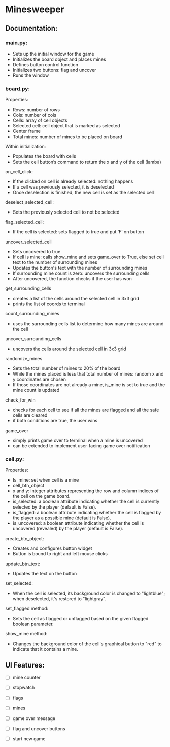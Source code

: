 # Minesweeper

## Documentation:

### main.py:
- Sets up the initial window for the game
- Initializes the board object and places mines
- Defines button control function
- Initializes two buttons: flag and uncover
- Runs the window

### board.py:
Properties:
- Rows: number of rows
- Cols: number of cols
- Cells: array of cell objects
- Selected cell: cell object that is marked as selected
- Center frame
- Total mines: number of mines to be placed on board


Within initialization:
- Populates the board with cells
- Sets the cell button’s command to return the x and y of the cell (lamba)

on_cell_click:
- If the clicked on cell is already selected: nothing happens
- If a cell was previously selected, it is deselected
- Once deselection is finished, the new cell is set as the selected cell

deselect_selected_cell:
- Sets the previously selected cell to not be selected

flag_selected_cell:
- If the cell is selected: sets flagged to true and put ‘F’ on button

uncover_selected_cell
- Sets uncovered to true
- If cell is mine: calls show_mine and sets game_over to True, else set cell text to the number of surrounding mines
- Updates the button's text with the number of surrounding mines
- If surrounding mine count is zero: uncovers the surrounding cells
- After uncovered, the function checks if the user has won

get_surrounding_cells
- creates a list of the cells around the selected cell in 3x3 grid
- prints the list of coords to terminal

count_surrounding_mines
- uses the surrounding cells list to determine how many mines are around the cell

uncover_surrounding_cells
- uncovers the cells around the selected cell in 3x3 grid

randomize_mines
- Sets the total number of mines to 20% of the board
- While the mines placed is less that total number of mines: random x and y coordinates are chosen
- If those coordinates are not already a mine, is_mine is set to true and the mine count is updated

check_for_win
- checks for each cell to see if all the mines are flagged and all the safe cells are cleared
- if both conditions are true, the user wins

game_over
- simply prints game over to terminal when a mine is uncovered
- can be extended to implement user-facing game over notification

### cell.py:
Properties:
- Is_mine: set when cell is a mine
- cell_btn_object
- x and y: integer attributes representing the row and column indices of the cell on the game board.
- is_selected: a boolean attribute indicating whether the cell is currently selected by the player (default is False).
- is_flagged: a boolean attribute indicating whether the cell is flagged by the player as a possible mine (default is False).
- is_uncovered: a boolean attribute indicating whether the cell is uncovered (revealed) by the player (default is False).

create_btn_object:
- Creates and configures button widget
- Button is bound to right and left mouse clicks

update_btn_text:
- Updates the text on the button

set_selected:
- When the cell is selected, its background color is changed to "lightblue"; when deselected, it's restored to "lightgray".

set_flagged method:
- Sets the cell as flagged or unflagged based on the given flagged boolean parameter.

show_mine method:
- Changes the background color of the cell's graphical button to "red" to indicate that it contains a mine.


## UI Features:
- [ ] mine counter
- [ ] stopwatch
- [ ] flags
- [ ] mines
- [ ] game over message
- [ ] flag and uncover buttons
- [ ] start new game

